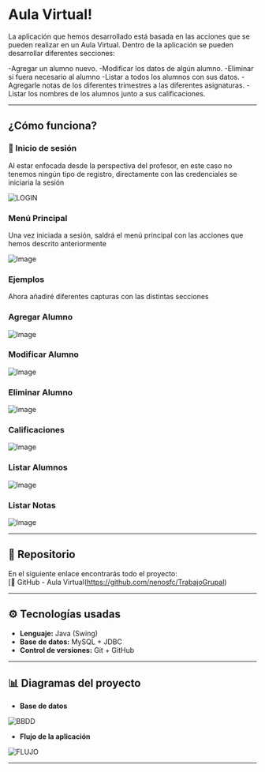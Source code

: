 
#  Aula Virtual!

La aplicación que hemos desarrollado está basada en las acciones que se pueden realizar en un Aula Virtual.
Dentro de la aplicación se pueden desarrollar diferentes secciones:

  -Agregar un alumno nuevo.
  -Modificar los datos de algún alumno.
  -Eliminar si fuera necesario al alumno
  -Listar a todos los alumnos con sus datos.
  -Agregarle notas de los diferentes trimestres a las diferentes asignaturas.
  -Listar los nombres de los alumnos junto a sus calificaciones.
  
---


##  ¿Cómo funciona?

### 👤 Inicio de sesión

Al estar enfocada desde la perspectiva del profesor, en este caso no tenemos ningún tipo de registro, directamente con las credenciales
se iniciaria la sesión

![LOGIN](https://github.com/user-attachments/assets/9db878ec-474e-462f-8c39-24e0073f34d6)

### Menú Principal

Una vez iniciada a sesión, saldrá el menú principal con las acciones que hemos descrito anteriormente 

![Image](https://github.com/user-attachments/assets/b91beaa0-c05e-4091-ab8b-058380bc12dc)


### Ejemplos

Ahora añadiré diferentes capturas con las distintas secciones

### Agregar Alumno
![Image](https://github.com/user-attachments/assets/163326df-791c-4bf3-9d2b-fd4798e6674e)
### Modificar Alumno
![Image](https://github.com/user-attachments/assets/83f2d020-be81-4529-8ccb-82ac5379c539)
### Eliminar Alumno
![Image](https://github.com/user-attachments/assets/740c0539-d2e5-4b0c-a2f4-2fcb6ec5648b)
### Calificaciones
![Image](https://github.com/user-attachments/assets/738a7637-6c69-4adb-813c-d47e161cb53d)
### Listar Alumnos
![Image](https://github.com/user-attachments/assets/29706d1c-abe2-4c86-9f7d-54ee757c78ed)
### Listar Notas
![Image](https://github.com/user-attachments/assets/7b7216c0-9c1d-4064-bcb3-66b9ce91b4a9)

---

## 🔗 Repositorio

En el siguiente enlace encontrarás todo el proyecto:  
[📁 GitHub - Aula Virtual(https://github.com/nenosfc/TrabajoGrupal)  

---

## ⚙️ Tecnologías usadas

- **Lenguaje:** Java (Swing)
- **Base de datos:** MySQL + JDBC
- **Control de versiones:** Git + GitHub

---

## 📊 Diagramas del proyecto

- **Base de datos**
  
![BBDD](https://github.com/user-attachments/assets/abe7d7ef-ff41-4588-961c-08143ec36ef1)

- **Flujo de la aplicación**
   
![FLUJO](https://github.com/user-attachments/assets/7b08b290-ea5a-438f-abde-de92225399bc)

---
